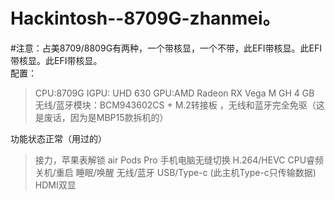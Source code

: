# Hackintosh--8709G-zhanmei。 
#注意：占美8709/8809G有两种，一个带核显，一个不带，此EFI带核显。此EFI带核显。此EFI带核显。  
配置：  
> CPU:8709G
> IGPU: UHD 630
> GPU:AMD Radeon RX Vega M GH 4 GB
> 无线/蓝牙模块：BCM943602CS + M.2转接板 ，无线和蓝牙完全免驱（这是废话，因为是MBP15款拆机的）

功能状态正常（用过的）  
> 接力，苹果表解锁
> air Pods Pro 手机电脑无缝切换
> H.264/HEVC
> CPU睿频
> 关机/重启
> 睡眠/唤醒
> 无线/蓝牙
> USB/Type-c (此主机Type-c只传输数据)
> HDMI双显
